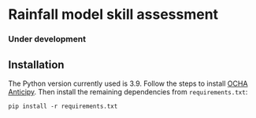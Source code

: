 # Rainfall model skill assessment

### Under development

## Installation

The Python version currently used is 3.9. Follow the steps to install [OCHA Anticipy](https://aa-toolbox.readthedocs.io/en/latest/quickstart.html). Then install the remaining dependencies from ``requirements.txt``:

```shell
pip install -r requirements.txt
```

